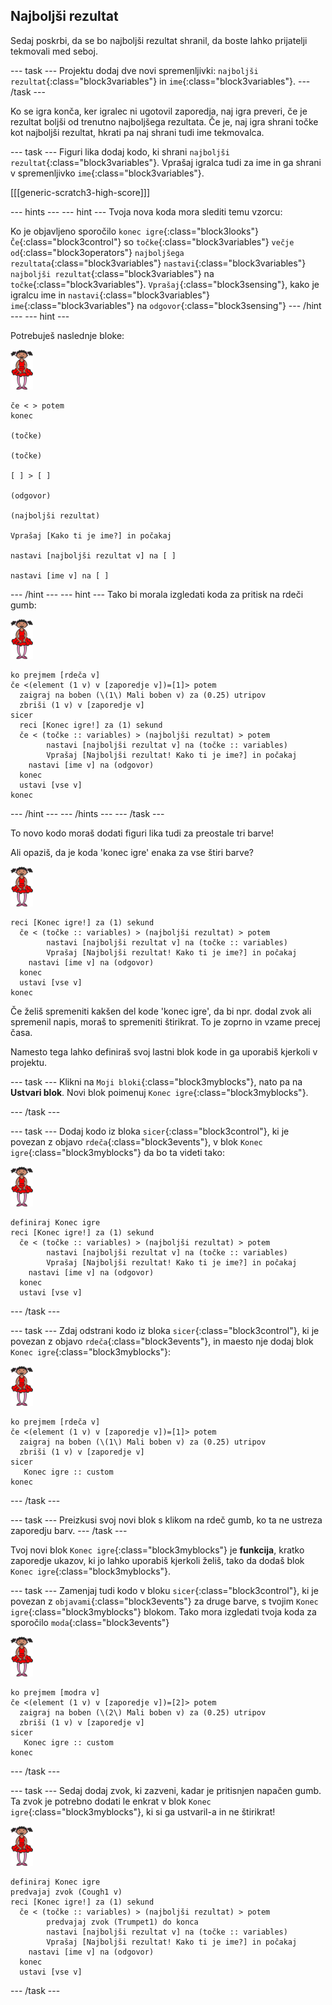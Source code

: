 ## Najboljši rezultat

Sedaj poskrbi, da se bo najboljši rezultat shranil, da boste lahko prijatelji tekmovali med seboj.

\--- task \--- Projektu dodaj dve novi spremenljivki: `najboljši rezultat`{:class="block3variables"} in `ime`{:class="block3variables"}. \--- /task \---

Ko se igra konča, ker igralec ni ugotovil zaporedja, naj igra preveri, če je rezultat boljši od trenutno najboljšega rezultata. Če je, naj igra shrani točke kot najboljši rezultat, hkrati pa naj shrani tudi ime tekmovalca.

\--- task \--- Figuri lika dodaj kodo, ki shrani `najboljši rezultat`{:class="block3variables"}. Vprašaj igralca tudi za ime in ga shrani v spremenljivko `ime`{:class="block3variables"}.

[[[generic-scratch3-high-score]]]

\--- hints \--- \--- hint \--- Tvoja nova koda mora slediti temu vzorcu:

Ko je objavljeno sporočilo `konec igre`{:class="block3looks"} `Če`{:class="block3control"} so `točke`{:class="block3variables"} `večje od`{:class="block3operators"} `najboljšega rezultata`{:class="block3variables"} `nastavi`{:class="block3variables"} `najboljši rezultat`{:class="block3variables"} na `točke`{:class="block3variables"}. `Vprašaj`{:class="block3sensing"}, kako je igralcu ime in `nastavi`{:class="block3variables"} `ime`{:class="block3variables"} na `odgovor`{:class="block3sensing"} \--- /hint \--- \--- hint \---

Potrebuješ naslednje bloke:

![ballerina](images/ballerina.png)

```blocks3
če < > potem
konec

(točke)

(točke)

[ ] > [ ]

(odgovor)

(najboljši rezultat)

Vprašaj [Kako ti je ime?] in počakaj

nastavi [najboljši rezultat v] na [ ] 

nastavi [ime v] na [ ] 
```

\--- /hint \--- \--- hint \--- Tako bi morala izgledati koda za pritisk na rdeči gumb:

![ballerina](images/ballerina.png)

```blocks3
ko prejmem [rdeča v]
če <(element (1 v) v [zaporedje v])=[1]> potem
  zaigraj na boben (\(1\) Mali boben v) za (0.25) utripov
  zbriši (1 v) v [zaporedje v]
sicer
  reci [Konec igre!] za (1) sekund
  če < (točke :: variables) > (najboljši rezultat) > potem
        nastavi [najboljši rezultat v] na (točke :: variables)
        Vprašaj [Najboljši rezultat! Kako ti je ime?] in počakaj
    nastavi [ime v] na (odgovor)
  konec
  ustavi [vse v]
konec
```

\--- /hint \--- \--- /hints \--- \--- /task \---

To novo kodo moraš dodati figuri lika tudi za preostale tri barve!

Ali opaziš, da je koda 'konec igre' enaka za vse štiri barve?

![ballerina](images/ballerina.png)

```blocks3
reci [Konec igre!] za (1) sekund
  če < (točke :: variables) > (najboljši rezultat) > potem
        nastavi [najboljši rezultat v] na (točke :: variables)
        Vprašaj [Najboljši rezultat! Kako ti je ime?] in počakaj
    nastavi [ime v] na (odgovor)
  konec
  ustavi [vse v]
konec
```

Če želiš spremeniti kakšen del kode 'konec igre', da bi npr. dodal zvok ali spremenil napis, moraš to spremeniti štirikrat. To je zoprno in vzame precej časa.

Namesto tega lahko definiraš svoj lastni blok kode in ga uporabiš kjerkoli v projektu.

\--- task \--- Klikni na `Moji bloki`{:class="block3myblocks"}, nato pa na **Ustvari blok**. Novi blok poimenuj `Konec igre`{:class="block3myblocks"}.

\--- /task \---

\--- task \--- Dodaj kodo iz bloka `sicer`{:class="block3control"}, ki je povezan z objavo `rdeča`{:class="block3events"}, v blok `Konec igre`{:class="block3myblocks"} da bo ta videti tako:

![ballerina](images/ballerina.png)

```blocks3
definiraj Konec igre
reci [Konec igre!] za (1) sekund
  če < (točke :: variables) > (najboljši rezultat) > potem
        nastavi [najboljši rezultat v] na (točke :: variables)
        Vprašaj [Najboljši rezultat! Kako ti je ime?] in počakaj
    nastavi [ime v] na (odgovor)
  konec
  ustavi [vse v]
```

\--- /task \---

\--- task \--- Zdaj odstrani kodo iz bloka `sicer`{:class="block3control"}, ki je povezan z objavo `rdeča`{:class="block3events"}, in maesto nje dodaj blok `Konec igre`{:class="block3myblocks"}:

![ballerina](images/ballerina.png)

```blocks3
ko prejmem [rdeča v]
če <(element (1 v) v [zaporedje v])=[1]> potem
  zaigraj na boben (\(1\) Mali boben v) za (0.25) utripov
  zbriši (1 v) v [zaporedje v]
sicer
   Konec igre :: custom
konec
```

\--- /task \---

\--- task \--- Preizkusi svoj novi blok s klikom na rdeč gumb, ko ta ne ustreza zaporedju barv. \--- /task \---

Tvoj novi blok `Konec igre`{:class="block3myblocks"} je **funkcija**, kratko zaporedje ukazov, ki jo lahko uporabiš kjerkoli želiš, tako da dodaš blok `Konec igre`{:class="block3myblocks"}.

\--- task \--- Zamenjaj tudi kodo v bloku `sicer`{:class="block3control"}, ki je povezan z `objavami`{:class="block3events"} za druge barve, s tvojim `Konec igre`{:class="block3myblocks"} blokom. Tako mora izgledati tvoja koda za sporočilo `moda`{:class="block3events"}

![ballerina](images/ballerina.png)

```blocks3
ko prejmem [modra v]
če <(element (1 v) v [zaporedje v])=[2]> potem
  zaigraj na boben (\(2\) Mali boben v) za (0.25) utripov
  zbriši (1 v) v [zaporedje v]
sicer
   Konec igre :: custom
konec
```

\--- /task \---

\--- task \--- Sedaj dodaj zvok, ki zazveni, kadar je pritisnjen napačen gumb. Ta zvok je potrebno dodati le enkrat v blok `Konec igre`{:class="block3myblocks"}, ki si ga ustvaril-a in ne štirikrat!

![ballerina](images/ballerina.png)

```blocks3
definiraj Konec igre
predvajaj zvok (Cough1 v)
reci [Konec igre!] za (1) sekund
  če < (točke :: variables) > (najboljši rezultat) > potem
        predvajaj zvok (Trumpet1) do konca
        nastavi [najboljši rezultat v] na (točke :: variables)
        Vprašaj [Najboljši rezultat! Kako ti je ime?] in počakaj
    nastavi [ime v] na (odgovor)
  konec
  ustavi [vse v]
```

\--- /task \---